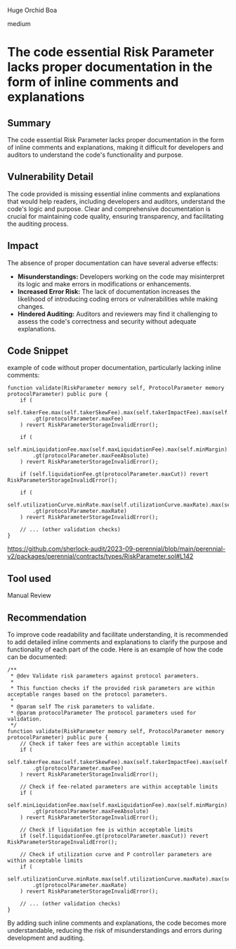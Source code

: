 Huge Orchid Boa

medium

# The code essential Risk Parameter lacks proper documentation in the form of inline comments and explanations
## Summary
The code essential Risk Parameter lacks proper documentation in the form of inline comments and explanations, making it difficult for developers and auditors to understand the code's functionality and purpose.

## Vulnerability Detail
The code provided is missing essential inline comments and explanations that would help readers, including developers and auditors, understand the code's logic and purpose. Clear and comprehensive documentation is crucial for maintaining code quality, ensuring transparency, and facilitating the auditing process.

## Impact
The absence of proper documentation can have several adverse effects:
- **Misunderstandings:** Developers working on the code may misinterpret its logic and make errors in modifications or enhancements.
- **Increased Error Risk:** The lack of documentation increases the likelihood of introducing coding errors or vulnerabilities while making changes.
- **Hindered Auditing:** Auditors and reviewers may find it challenging to assess the code's correctness and security without adequate explanations.

## Code Snippet
example of code without proper documentation, particularly lacking inline comments:

```solidity
function validate(RiskParameter memory self, ProtocolParameter memory protocolParameter) public pure {
    if (
        self.takerFee.max(self.takerSkewFee).max(self.takerImpactFee).max(self.makerFee).max(self.makerImpactFee)
        .gt(protocolParameter.maxFee)
    ) revert RiskParameterStorageInvalidError();

    if (
        self.minLiquidationFee.max(self.maxLiquidationFee).max(self.minMargin).max(self.minMaintenance)
        .gt(protocolParameter.maxFeeAbsolute)
    ) revert RiskParameterStorageInvalidError();

    if (self.liquidationFee.gt(protocolParameter.maxCut)) revert RiskParameterStorageInvalidError();

    if (
        self.utilizationCurve.minRate.max(self.utilizationCurve.maxRate).max(self.utilizationCurve.targetRate).max(self.pController.max)
        .gt(protocolParameter.maxRate)
    ) revert RiskParameterStorageInvalidError();

    // ... (other validation checks)
}
```
https://github.com/sherlock-audit/2023-09-perennial/blob/main/perennial-v2/packages/perennial/contracts/types/RiskParameter.sol#L142

## Tool used

Manual Review

## Recommendation
To improve code readability and facilitate understanding, it is recommended to add detailed inline comments and explanations to clarify the purpose and functionality of each part of the code. Here is an example of how the code can be documented:

```solidity
/**
 * @dev Validate risk parameters against protocol parameters.
 *
 * This function checks if the provided risk parameters are within acceptable ranges based on the protocol parameters.
 *
 * @param self The risk parameters to validate.
 * @param protocolParameter The protocol parameters used for validation.
 */
function validate(RiskParameter memory self, ProtocolParameter memory protocolParameter) public pure {
    // Check if taker fees are within acceptable limits
    if (
        self.takerFee.max(self.takerSkewFee).max(self.takerImpactFee).max(self.makerFee).max(self.makerImpactFee)
        .gt(protocolParameter.maxFee)
    ) revert RiskParameterStorageInvalidError();

    // Check if fee-related parameters are within acceptable limits
    if (
        self.minLiquidationFee.max(self.maxLiquidationFee).max(self.minMargin).max(self.minMaintenance)
        .gt(protocolParameter.maxFeeAbsolute)
    ) revert RiskParameterStorageInvalidError();

    // Check if liquidation fee is within acceptable limits
    if (self.liquidationFee.gt(protocolParameter.maxCut)) revert RiskParameterStorageInvalidError();

    // Check if utilization curve and P controller parameters are within acceptable limits
    if (
        self.utilizationCurve.minRate.max(self.utilizationCurve.maxRate).max(self.utilizationCurve.targetRate).max(self.pController.max)
        .gt(protocolParameter.maxRate)
    ) revert RiskParameterStorageInvalidError();

    // ... (other validation checks)
}
```

By adding such inline comments and explanations, the code becomes more understandable, reducing the risk of misunderstandings and errors during development and auditing.
